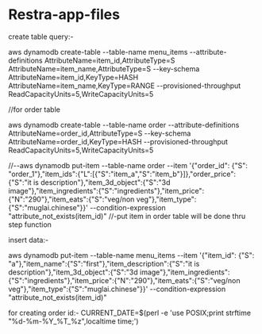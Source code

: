 # Restra-app-files

create table query:-

aws dynamodb create-table --table-name menu_items --attribute-definitions AttributeName=item_id,AttributeType=S AttributeName=item_name,AttributeType=S --key-schema AttributeName=item_id,KeyType=HASH AttributeName=item_name,KeyType=RANGE --provisioned-throughput ReadCapacityUnits=5,WriteCapacityUnits=5

//for order table

aws dynamodb create-table --table-name order --attribute-definitions AttributeName=order_id,AttributeType=S --key-schema AttributeName=order_id,KeyType=HASH --provisioned-throughput ReadCapacityUnits=5,WriteCapacityUnits=5

//--aws dynamodb put-item --table-name order --item '{"order_id": {"S": "order_1"},"item_ids":{"L":[{"S":"item_a","S":"item_b"}]},"order_price":{"S":"it is description"},"item_3d_object":{"S":"3d image"},"item_ingredients":{"S":"ingredients"},"item_price":{"N":"290"},"item_eats":{"S":"veg/non veg"},"item_type":{"S":"muglai.chinese"}}' --condition-expression "attribute_not_exists(item_id)" //-put item in order table will be done thru step function

insert data:-

aws dynamodb put-item --table-name menu_items --item '{"item_id": {"S": "a"},"item_name":{"S":"first"},"item_description":{"S":"it is description"},"item_3d_object":{"S":"3d image"},"item_ingredients":{"S":"ingredients"},"item_price":{"N":"290"},"item_eats":{"S":"veg/non veg"},"item_type":{"S":"muglai.chinese"}}' --condition-expression "attribute_not_exists(item_id)"

for creating order id:- CURRENT_DATE=$(perl -e 'use POSIX;print strftime "%d-%m-%Y_%T_%z",localtime time;')
